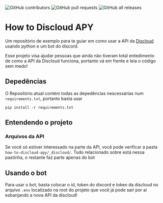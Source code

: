 ![GitHub contributors](https://img.shields.io/github/contributors-anon/teilorr/discloud-apy?color=Green&label=Contribuidores&logo=github&style=for-the-badge) ![GitHub pull requests](https://img.shields.io/github/issues-pr/teilorr/discloud-apy?color=orange&logo=github&style=for-the-badge) ![GitHub all releases](https://img.shields.io/github/downloads/teilorr/discloud-apy/total?logo=github&style=for-the-badge)

# How to Discloud APY
Um repositório de exemplo para te guiar em como usar a API da [Discloud](https://discloudbot.com/) usando python e um bot do discord. 

Esse projeto visa ajudar pessoas que ainda não tiveram total entedimento de como a API da Discloud funciona, portanto vá em frente e leia o código sem medo!

## Depedências
O Repositório atual contém todas as depedências nescessárias num `requirements.txt`, portanto basta usar
```
pip install -r requirements.txt
```

## Entendendo o projeto
### Arquivos da API
Se você só estiver interessado na parte da API, você pode verificar a pasta `how-to-discloud-apy/_discloud/`. Tudo relacionado sobre está nessa pastinha, o restante faz parte apenas do bot

## Usando o bot
Para usar o bot, basta colocar o id, token do discord e token da discloud no arquivo `.env` localizado na root do projeto que você já pode sair por aí esbanjando a nova API da discloud!